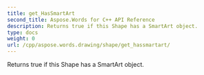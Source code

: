 ```yaml
---
title: get_HasSmartArt
second_title: Aspose.Words for C++ API Reference
description: Returns true if this Shape has a SmartArt object. 
type: docs
weight: 0
url: /cpp/aspose.words.drawing/shape/get_hassmartart/
---
```


Returns true if this Shape has a SmartArt object. 

